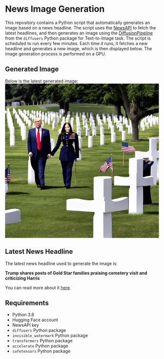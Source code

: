 # News Image Generation
This repository contains a Python script that automatically generates an image based on a news headline. The script uses the [NewsAPI](https://newsapi.org/) to fetch the latest headlines, and then generates an image using the [DiffusionPipeline](https://github.com/huggingface/diffusers) from the `diffusers` Python package for Text-to-Image task.
The script is scheduled to run every few minutes. Each time it runs, it fetches a new headline and generates a new image, which is then displayed below. The image generation process is performed on a GPU.

## Generated Image
Below is the latest generated image:
![Generated Image](image.png)

## Latest News Headline
The latest news headline used to generate the image is:

**Trump shares posts of Gold Star families praising cemetery visit and criticizing Harris**

You can read more about it [here](https://news.google.com/rss/articles/CBMikAFBVV95cUxNVllFWS1mdWJ0ZFVhTUs5VTU5b2hURW1lWTM3RzU0UUhMWlI4LXlCY3ludjJGNlRROUQ3eXlqRTc5am5Sd2VTbmFKXzF5NHZyU3VsaEJ3aVplUy1VZ2phdi0tWHZfa3pKd0ZnRTQ4dTB2VVNfd1ZKcTBjR0RVOXFqajJOc20xX1VucDB4NEdJdmE?oc=5).

## Requirements
- Python 3.8
- Hugging Face account
- NewsAPI key
- `diffusers` Python package
- `invisible_watermark` Python package
- `transformers` Python package
- `accelerate` Python package
- `safetensors` Python package
